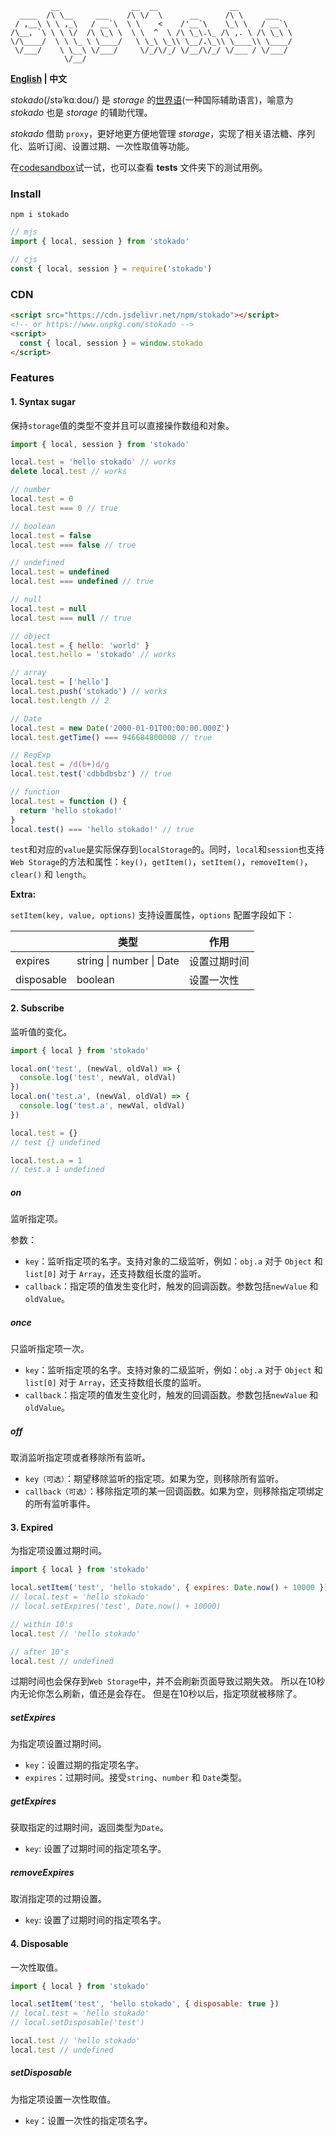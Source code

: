```shell
         __                __  __                __
  ____  /\ \__     ___    /\ \/  \      __      /\ \     ___   
 / ,__\ \ \ ,_\   / __`\  \ \    <    /'__`\    \_\ \   / __`\ 
/\__, `\ \ \ \/  /\ \_\ \  \ \  ^  \ /\ \_\.\_ /\ ,. \ /\ \_\ \
\/\____/  \ \ \_ \ \____/   \ \_\ \_\\ \__/.\_\\ \____\\ \____/
 \/___/    \ \__\ \/___/     \/_/\/_/ \/__/\/_/ \/___ / \/___/ 
            \/__/
```

**[English](./v2.md) | 中文**

*stokado*(/stəˈkɑːdoʊ/) 是 *storage* 的[世界语](https://zh.wikipedia.org/wiki/%E4%B8%96%E7%95%8C%E8%AF%AD)(一种国际辅助语言)，喻意为 *stokado* 也是 *storage* 的辅助代理。

*stokado* 借助 `proxy`，更好地更方便地管理 *storage*，实现了相关语法糖、序列化、监听订阅、设置过期、一次性取值等功能。

在[codesandbox](https://codesandbox.io/s/proxy-web-storage-demo-3w6uex)试一试，也可以查看 **tests** 文件夹下的测试用例。

### Install

```shell
npm i stokado
```

```js
// mjs
import { local, session } from 'stokado'
```
```js
// cjs
const { local, session } = require('stokado')
```

### CDN

```html
<script src="https://cdn.jsdelivr.net/npm/stokado"></script>
<!-- or https://www.unpkg.com/stokado -->
<script>
  const { local, session } = window.stokado
</script>
```

### Features

#### 1. Syntax sugar

保持`storage`值的类型不变并且可以直接操作数组和对象。

```js
import { local, session } from 'stokado'

local.test = 'hello stokado' // works
delete local.test // works

// number
local.test = 0
local.test === 0 // true

// boolean
local.test = false
local.test === false // true

// undefined
local.test = undefined
local.test === undefined // true

// null
local.test = null
local.test === null // true

// object
local.test = { hello: 'world' }
local.test.hello = 'stokado' // works

// array
local.test = ['hello']
local.test.push('stokado') // works
local.test.length // 2

// Date
local.test = new Date('2000-01-01T00:00:00.000Z')
local.test.getTime() === 946684800000 // true

// RegExp
local.test = /d(b+)d/g
local.test.test('cdbbdbsbz') // true

// function
local.test = function () {
  return 'hello stokado!'
}
local.test() === 'hello stokado!' // true
```

`test`和对应的`value`是实际保存到`localStorage`的。同时，`local`和`session`也支持`Web Storage`的方法和属性：`key()`，`getItem()`，`setItem()`，`removeItem()`，`clear()` 和 `length`。

**Extra:**

`setItem(key, value, options)` 支持设置属性，`options` 配置字段如下：

| | 类型 | 作用 |
| ---- | ---- | ---- |
| expires | string \| number \| Date | 设置过期时间 |
| disposable | boolean | 设置一次性 |

#### 2. Subscribe

监听值的变化。

```js
import { local } from 'stokado'

local.on('test', (newVal, oldVal) => {
  console.log('test', newVal, oldVal)
})
local.on('test.a', (newVal, oldVal) => {
  console.log('test.a', newVal, oldVal)
})

local.test = {}
// test {} undefined

local.test.a = 1
// test.a 1 undefined
```

##### on

监听指定项。

参数：

- `key`：监听指定项的名字。支持对象的二级监听，例如：`obj.a` 对于 `Object` 和 `list[0]` 对于 `Array`，还支持数组长度的监听。
- `callback`：指定项的值发生变化时，触发的回调函数。参数包括`newValue` 和 `oldValue`。

##### once

只监听指定项一次。

- `key`：监听指定项的名字。支持对象的二级监听，例如：`obj.a` 对于 `Object` 和 `list[0]` 对于 `Array`，还支持数组长度的监听。
- `callback`：指定项的值发生变化时，触发的回调函数。参数包括`newValue` 和 `oldValue`。

##### off

取消监听指定项或者移除所有监听。

- `key（可选）`：期望移除监听的指定项。如果为空，则移除所有监听。
- `callback（可选）`：移除指定项的某一回调函数。如果为空，则移除指定项绑定的所有监听事件。

#### 3. Expired

为指定项设置过期时间。

```js
import { local } from 'stokado'

local.setItem('test', 'hello stokado', { expires: Date.now() + 10000 })
// local.test = 'hello stokado'
// local.setExpires('test', Date.now() + 10000)

// within 10's
local.test // 'hello stokado'

// after 10's
local.test // undefined
```

过期时间也会保存到`Web Storage`中，并不会刷新页面导致过期失效。
所以在10秒内无论你怎么刷新，值还是会存在。
但是在10秒以后，指定项就被移除了。

##### setExpires

为指定项设置过期时间。

- `key`：设置过期的指定项名字。
- `expires`：过期时间。接受`string`、`number` 和 `Date`类型。

##### getExpires

获取指定的过期时间，返回类型为`Date`。

- `key`: 设置了过期时间的指定项名字。

##### removeExpires

取消指定项的过期设置。

- `key`: 设置了过期时间的指定项名字。

#### 4. Disposable

一次性取值。

```js
import { local } from 'stokado'

local.setItem('test', 'hello stokado', { disposable: true })
// local.test = 'hello stokado'
// local.setDisposable('test')

local.test // 'hello stokado'
local.test // undefined
```

##### setDisposable

为指定项设置一次性取值。

- `key`：设置一次性的指定项名字。